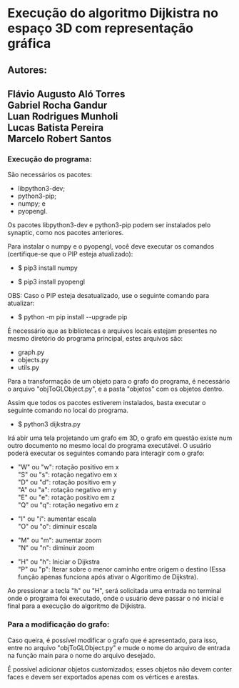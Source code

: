 # Execução do algoritmo Dijkistra no espaço 3D com representação gráfica

## Autores:
## Flávio Augusto Aló Torres <br> Gabriel Rocha Gandur <br> Luan Rodrigues Munholi <br> Lucas Batista Pereira <br> Marcelo Robert Santos

### Execução do programa:

São necessários os pacotes:

-  libpython3-dev;
- python3-pip;
- numpy; e
- pyopengl.

Os pacotes libpython3-dev e python3-pip podem ser instalados pelo synaptic, como nos pacotes anteriores.

Para instalar o numpy e o pyopengl, você deve executar os comandos (certifique-se que o PIP esteja atualizado):

- $ pip3 install numpy

- $ pip3 install pyopengl

OBS: Caso o PIP esteja desatualizado, use o seguinte comando para atualizar: 

- $ python -m pip install --upgrade pip

É necessário que as bibliotecas e arquivos locais estejam presentes no mesmo diretório do programa principal, estes arquivos são:

- graph.py
- objects.py
- utils.py

Para a transformação de um objeto para o grafo do programa, é necessário o arquivo "objToGLObject.py", e a pasta "objetos" com os objetos dentro.

Assim que todos os pacotes estiverem instalados, basta executar o seguinte comando no local do programa.

- $ python3 dijkstra.py

Irá abir uma tela projetando um grafo em 3D, o grafo em questão existe num outro documento no mesmo local do programa executável. O usuário poderá executar os seguintes comando para interagir com o grafo: 


-   "W" ou "w": rotação positivo em x <br>
    "S" ou "s": rotação negativo em x <br>
    "D" ou "d": rotação positivo em y <br>
    "A" ou "a": rotação negativo em y <br>
    "E" ou "e": rotação positivo em z <br>
    "Q" ou "q": rotação negativo em z

-   "I" ou "i": aumentar escala <br>
    "O" ou "o": diminuir escala

-   "M" ou "m": aumentar zoom <br>
    "N" ou "n": diminuir zoom

-   "H" ou "h": Iniciar o Dijkstra <br>
    "P" ou "p": Iterar sobre o menor caminho entre origem o destino (Essa função apenas funciona após ativar o Algoritimo de Dijkstra).

Ao pressionar a tecla "h" ou "H", será solicitada uma entrada no terminal onde o programa foi executado, onde o usuário deve passar o nó inicial e final para a execução do algoritmo de Dijkistra.

### Para a modificação do grafo:

Caso queira, é possível modificar o grafo que é apresentado, para isso, entre no arquivo "objToGLObject.py" e mude o nome do arquivo de entrada na função main para o nome do arquivo desejado.

É possível adicionar objetos customizados; esses objetos não devem conter faces e devem ser exportados apenas com os vértices e arestas.